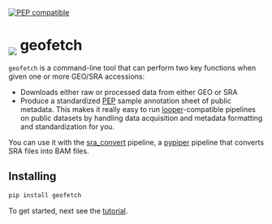 [![PEP compatible](http://pepkit.github.io/img/PEP-compatible-green.svg)](http://pepkit.github.io)

# <img src="../img/geofetch_logo.svg" class="img-fluid" style="max-height:45px; margin-top:-15px; margin-bottom:-10px">  geofetch

`geofetch` is a command-line tool that can perform two key functions when given one or more GEO/SRA accessions:
  - Downloads either raw or processed data from either GEO or SRA
  - Produce a standardized [PEP](http://pepkit.github.io) sample annotation sheet of public metadata. This makes it really easy to run [looper](https://pepkit.github.io/docs/looper/)-compatible pipelines on public datasets by handling data acquisition and metadata formatting and standardization for you.

You can use it with the [sra_convert](http://github.com/pepkit/sra_convert) pipeline, a [pypiper](http://pypiper.readthedocs.io) pipeline that converts SRA files into BAM files.


## Installing

```bash
pip install geofetch
```

To get started, next see the [tutorial](tutorial).
